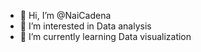 - 👋 Hi, I’m @NaiCadena
- 👀 I’m interested in Data analysis 
- 🌱 I’m currently learning Data visualization

<!---
NaiCadena/NaiCadena is a ✨ special ✨ repository because its `README.md` (this file) appears on your GitHub profile.
You can click the Preview link to take a look at your changes.
--->
